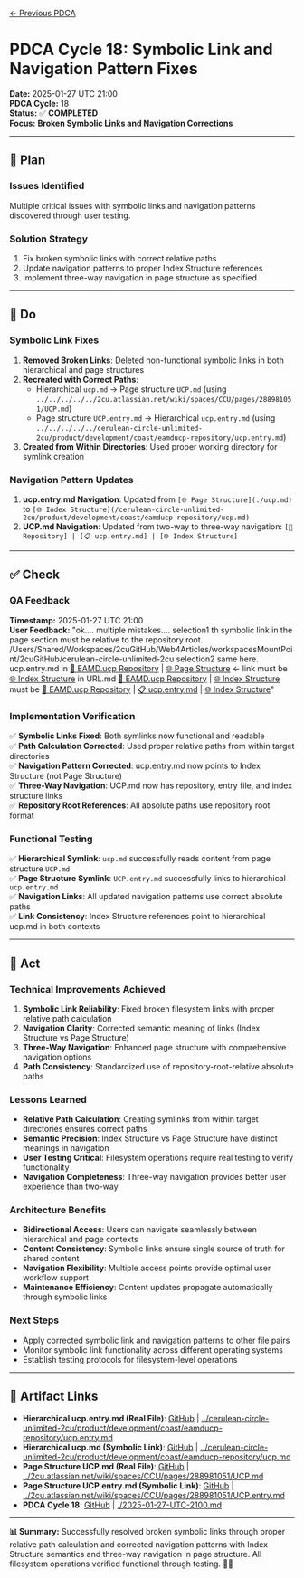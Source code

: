 [← Previous PDCA](./2025-01-27-UTC-2030.md)

# **PDCA Cycle 18: Symbolic Link and Navigation Pattern Fixes**

**Date:** 2025-01-27 UTC 21:00  
**PDCA Cycle:** 18  
**Status:** ✅ **COMPLETED**  
**Focus:** **Broken Symbolic Links and Navigation Corrections**

---

## **🎯 Plan**

### **Issues Identified**
Multiple critical issues with symbolic links and navigation patterns discovered through user testing.

### **Solution Strategy**
1. Fix broken symbolic links with correct relative paths
2. Update navigation patterns to proper Index Structure references
3. Implement three-way navigation in page structure as specified

---

## **🔧 Do**

### **Symbolic Link Fixes**
1. **Removed Broken Links**: Deleted non-functional symbolic links in both hierarchical and page structures
2. **Recreated with Correct Paths**: 
   - Hierarchical `ucp.md` → Page structure `UCP.md` (using `../../../../../2cu.atlassian.net/wiki/spaces/CCU/pages/288981051/UCP.md`)
   - Page structure `UCP.entry.md` → Hierarchical `ucp.entry.md` (using `../../../../../cerulean-circle-unlimited-2cu/product/development/coast/eamducp-repository/ucp.entry.md`)
3. **Created from Within Directories**: Used proper working directory for symlink creation

### **Navigation Pattern Updates**
1. **ucp.entry.md Navigation**: Updated from `[🌐 Page Structure](./ucp.md)` to `[🌐 Index Structure](/cerulean-circle-unlimited-2cu/product/development/coast/eamducp-repository/ucp.md)`
2. **UCP.md Navigation**: Updated from two-way to three-way navigation: `[📁 Repository] | [📋 ucp.entry.md] | [🌐 Index Structure]`

---

## **✅ Check**

### **QA Feedback**
**Timestamp:** 2025-01-27 UTC 21:00  
**User Feedback:** "ok.... multiple mistakes.... selection1 th symbolic link in the page section must be relative to the repository root. /Users/Shared/Workspaces/2cuGitHub/Web4Articles/workspacesMountPoint/2cuGitHub/cerulean-circle-unlimited-2cu selection2 same here. ucp.entry.md in [📁 EAMD.ucp Repository](../eamducp-repository.md) | [🌐 Page Structure](./ucp.md) <- link must be [🌐 Index Structure](/cerulean-circle-unlimited-2cu/product/development/coast/eamducp-repository/ucp.md) in URL.md [📁 EAMD.ucp Repository](/cerulean-circle-unlimited-2cu/product/development/coast/eamducp-repository.md) | [🌐 Index Structure](./UCP.entry.md) must be [📁 EAMD.ucp Repository](/cerulean-circle-unlimited-2cu/product/development/coast/eamducp-repository.md) | [📋 ucp.entry.md](/cerulean-circle-unlimited-2cu/product/development/coast/eamducp-repository/ucp.entry.md) | [🌐 Index Structure](/cerulean-circle-unlimited-2cu/product/development/coast/eamducp-repository/ucp.md)"

### **Implementation Verification**
✅ **Symbolic Links Fixed**: Both symlinks now functional and readable  
✅ **Path Calculation Corrected**: Used proper relative paths from within target directories  
✅ **Navigation Pattern Corrected**: ucp.entry.md now points to Index Structure (not Page Structure)  
✅ **Three-Way Navigation**: UCP.md now has repository, entry file, and index structure links  
✅ **Repository Root References**: All absolute paths use repository root format  

### **Functional Testing**
✅ **Hierarchical Symlink**: `ucp.md` successfully reads content from page structure `UCP.md`  
✅ **Page Structure Symlink**: `UCP.entry.md` successfully links to hierarchical `ucp.entry.md`  
✅ **Navigation Links**: All updated navigation patterns use correct absolute paths  
✅ **Link Consistency**: Index Structure references point to hierarchical ucp.md in both contexts  

---

## **🚀 Act**

### **Technical Improvements Achieved**
1. **Symbolic Link Reliability**: Fixed broken filesystem links with proper relative path calculation
2. **Navigation Clarity**: Corrected semantic meaning of links (Index Structure vs Page Structure)
3. **Three-Way Navigation**: Enhanced page structure with comprehensive navigation options
4. **Path Consistency**: Standardized use of repository-root-relative absolute paths

### **Lessons Learned**
- **Relative Path Calculation**: Creating symlinks from within target directories ensures correct paths
- **Semantic Precision**: Index Structure vs Page Structure have distinct meanings in navigation
- **User Testing Critical**: Filesystem operations require real testing to verify functionality
- **Navigation Completeness**: Three-way navigation provides better user experience than two-way

### **Architecture Benefits**
- **Bidirectional Access**: Users can navigate seamlessly between hierarchical and page contexts
- **Content Consistency**: Symbolic links ensure single source of truth for shared content
- **Navigation Flexibility**: Multiple access points provide optimal user workflow support
- **Maintenance Efficiency**: Content updates propagate automatically through symbolic links

### **Next Steps**
- Apply corrected symbolic link and navigation patterns to other file pairs
- Monitor symbolic link functionality across different operating systems
- Establish testing protocols for filesystem-level operations

---

## **🔗 Artifact Links**
- **Hierarchical ucp.entry.md (Real File)**: [GitHub](https://github.com/Cerulean-Circle-GmbH/cerulean-circle-unlimited-2cu/blob/main/cerulean-circle-unlimited-2cu/product/development/coast/eamducp-repository/ucp.entry.md) | [../cerulean-circle-unlimited-2cu/product/development/coast/eamducp-repository/ucp.entry.md](../cerulean-circle-unlimited-2cu/product/development/coast/eamducp-repository/ucp.entry.md)
- **Hierarchical ucp.md (Symbolic Link)**: [GitHub](https://github.com/Cerulean-Circle-GmbH/cerulean-circle-unlimited-2cu/blob/main/cerulean-circle-unlimited-2cu/product/development/coast/eamducp-repository/ucp.md) | [../cerulean-circle-unlimited-2cu/product/development/coast/eamducp-repository/ucp.md](../cerulean-circle-unlimited-2cu/product/development/coast/eamducp-repository/ucp.md)
- **Page Structure UCP.md (Real File)**: [GitHub](https://github.com/Cerulean-Circle-GmbH/cerulean-circle-unlimited-2cu/blob/main/2cu.atlassian.net/wiki/spaces/CCU/pages/288981051/UCP.md) | [../2cu.atlassian.net/wiki/spaces/CCU/pages/288981051/UCP.md](../2cu.atlassian.net/wiki/spaces/CCU/pages/288981051/UCP.md)
- **Page Structure UCP.entry.md (Symbolic Link)**: [GitHub](https://github.com/Cerulean-Circle-GmbH/cerulean-circle-unlimited-2cu/blob/main/2cu.atlassian.net/wiki/spaces/CCU/pages/288981051/UCP.entry.md) | [../2cu.atlassian.net/wiki/spaces/CCU/pages/288981051/UCP.entry.md](../2cu.atlassian.net/wiki/spaces/CCU/pages/288981051/UCP.entry.md)
- **PDCA Cycle 18**: [GitHub](https://github.com/Cerulean-Circle-GmbH/cerulean-circle-unlimited-2cu/blob/main/PDCA/2025-01-27-UTC-2100.md) | [./2025-01-27-UTC-2100.md](./2025-01-27-UTC-2100.md)

---

**📊 Summary:** Successfully resolved broken symbolic links through proper relative path calculation and corrected navigation patterns with Index Structure semantics and three-way navigation in page structure. All filesystem operations verified functional through testing. 🔗✅
